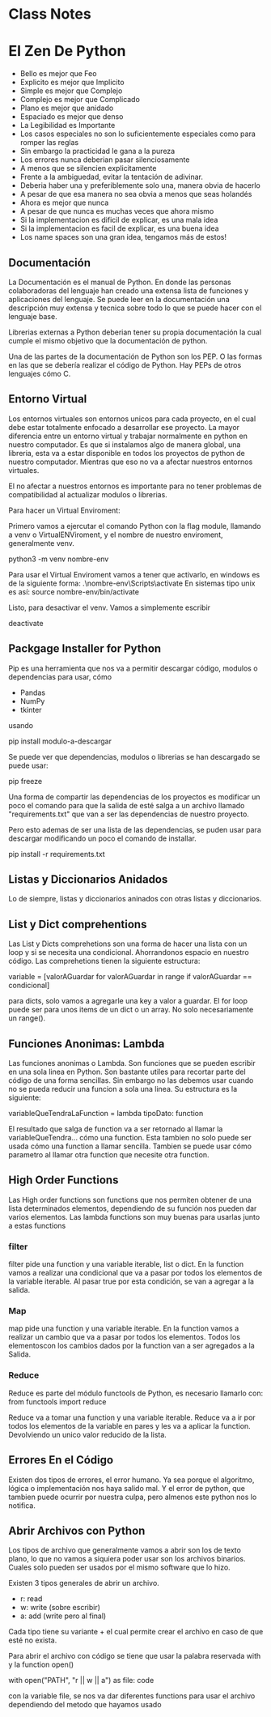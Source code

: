 # Class Notes

# El Zen De Python

- Bello es mejor que Feo
- Explicito es mejor que Implicito
- Simple es mejor que Complejo
- Complejo es mejor que Complicado
- Plano es mejor que anidado
- Espaciado es mejor que denso
- La Legibilidad es Importante
- Los casos especiales no son lo suficientemente especiales como para romper las reglas
- Sin embargo la practicidad le gana a la pureza
- Los errores nunca deberian pasar silenciosamente 
- A menos que se silencien explicitamente
- Frente a la ambiguedad, evitar la tentación de adivinar.
- Deberia haber una y preferiblemente solo una, manera obvia de hacerlo
- A pesar de que esa manera no sea obvia a menos que seas holandés
- Ahora es mejor que nunca
- A pesar de que nunca es muchas veces que ahora mismo
- Si la implementacion es dificil de explicar, es una mala idea
- Si la implementacion es facil de explicar, es una buena idea
- Los name spaces son una gran idea, tengamos más de estos!

## Documentación

La Documentación es el manual de Python. En donde las personas colaboradoras del lenguaje han creado una extensa lista de funciones y 
aplicaciones del lenguaje. Se puede leer en la documentación una descripción muy extensa y tecnica sobre todo lo que se puede hacer 
con el lenguaje base. 

Librerias externas a Python deberian tener su propia documentación la cual cumple el mismo objetivo que la documentación de python.

Una de las partes de la documentación de Python son los PEP. O las formas en las que se debería realizar el código de Python. Hay PEPs de 
otros lenguajes cómo C.

## Entorno Virtual

Los entornos virtuales son entornos unicos para cada proyecto, en el cual debe estar totalmente enfocado a desarrollar ese proyecto. 
La mayor diferencia entre un entorno virtual y trabajar normalmente en python en nuestro computador. Es que si instalamos algo de manera 
global, una libreria, esta va a estar disponible en todos los proyectos de python de nuestro computador. Mientras que eso no va a afectar 
nuestros entornos virtuales.

El no afectar a nuestros entornos es importante para no tener problemas de compatibilidad al actualizar modulos o librerias.

Para hacer un Virtual Enviroment:

Primero vamos a ejercutar el comando Python con la flag module, llamando a venv o VirtualENViroment, y el nombre de nuestro enviroment, generalmente
venv.

python3 -m venv nombre-env

Para usar el Virtual Enviroment vamos a tener que activarlo, en windows es de la siguiente forma:
.\nombre-env\Scripts\activate
En sistemas tipo unix es así:
source nombre-env/bin/activate

Listo, para desactivar el venv. Vamos a simplemente escribir 

deactivate

## Packgage Installer for Python

Pip es una herramienta que nos va a permitir descargar código, modulos o dependencias para usar, cómo

- Pandas
- NumPy
- tkinter

usando 

pip install modulo-a-descargar

Se puede ver que dependencias, modulos o librerias se han descargado se puede usar:

pip freeze

Una forma de compartir las dependencias de los proyectos es modificar un poco el comando para que la salida de esté salga a un archivo 
llamado "requirements.txt" que van a ser las dependencias de nuestro proyecto. 

Pero esto ademas de ser una lista de las dependencias, se puden usar para descargar modificando un poco el comando de installar.

pip install -r requirements.txt

## Listas y Diccionarios Anidados

Lo de siempre, listas y diccionarios aninados con otras listas y diccionarios.

## List y Dict comprehentions

Las List y Dicts comprehetions son una forma de hacer una lista con un loop y si se necesita una condicional. Ahorrandonos espacio en nuestro 
código. Las comprehetions tienen la siguiente estructura:

variable = [valorAGuardar for valorAGuardar in range if valorAGuardar == condicional]

para dicts, solo vamos a agregarle una key a valor a guardar. 
El for loop puede ser para unos items de un dict o un array. No solo necesariamente un range().

## Funciones Anonimas: Lambda

Las funciones anonimas o Lambda. Son funciones que se pueden escribir en una sola linea en Python. Son bastante utiles para 
recortar parte del código de una forma sencillas. Sin embargo no las debemos usar cuando no se pueda reducir una funcion a sola una linea.
Su estructura es la siguiente:

variableQueTendraLaFunction = lambda tipoDato: function

El resultado que salga de function va a ser retornado al llamar la variableQueTendra... cómo una function. Esta tambien no solo puede ser usada
cómo una function a llamar sencilla. Tambien se puede usar cómo parametro al llamar otra function que necesite otra function.

## High Order Functions 

Las High order functions son functions que nos permiten obtener de una lista determinados elementos, dependiendo de su función nos pueden dar 
varios elementos. Las lambda functions son muy buenas para usarlas junto a estas functions

### filter
filter pide una function y una variable iterable, list o dict. En la function vamos a realizar una condicional que va a pasar por todos los 
elementos de la variable iterable. Al pasar true por esta condición, se van a agregar a la salida. 

### Map
map pide una function y una variable iterable. En la function vamos a realizar un cambio que va a pasar por todos los elementos. Todos los elementoscon los cambios dados por la function van a ser agregados a la Salida.

### Reduce

Reduce es parte del módulo functools de Python, es necesario llamarlo con: from functools import reduce

Reduce va a tomar una function y una variable iterable. Reduce va a ir por todos los elementos de la variable en pares y les va a aplicar la function. Devolviendo un unico valor reducido de la lista.

## Errores En el Código 

Existen dos tipos de errores, el error humano. Ya sea porque el algoritmo, lógica o implementación nos haya salido mal. Y el error de python, que 
tambien puede ocurrir por nuestra culpa, pero almenos este python nos lo notifica.

## Abrir Archivos con Python

Los tipos de archivo que generalmente vamos a abrir son los de texto plano, lo que no vamos a siquiera poder usar son los archivos binarios. 
Cuales solo pueden ser usados por el mismo software que lo hizo.

Existen 3 tipos generales de abrir un archivo.

- r: read
- w: write (sobre escribir)
- a: add (write pero al final)

Cada tipo tiene su variante + el cual permite crear el archivo en caso de que esté no exista.

Para abrir el archivo con código se tiene que usar la palabra reservada with y la function open()

with open("PATH", "r || w || a") as file:
	code

con la variable file, se nos va dar diferentes functions para usar el archivo dependiendo del metodo que hayamos usado


